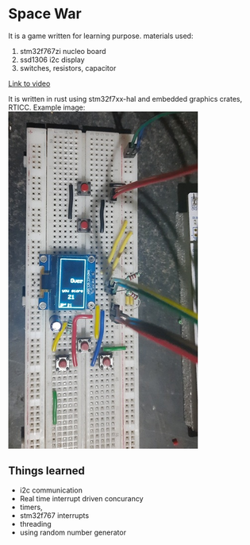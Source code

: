 # Space War

It is a game written for learning purpose.
materials used:
1. stm32f767zi nucleo board
2. ssd1306 i2c display
3. switches, resistors, capacitor

[Link to video](https://youtu.be/pEgO5M2xy_w)

It is written in rust using stm32f7xx-hal and embedded graphics crates, RTICC.
Example image: ![game_image]( assets/game_image1.jpeg )

## Things learned

* i2c communication
* Real time interrupt driven concurancy
* timers,
* stm32f767 interrupts
* threading
* using random number generator
